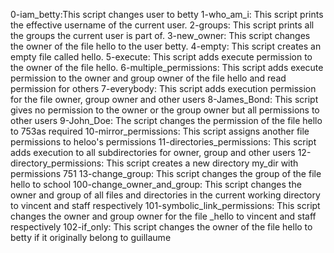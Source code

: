 0-iam_betty:This script changes user to betty
1-who_am_i: This script prints the effective username of the current user.
2-groups: This script prints all the groups the current user is part of.
3-new_owner: This script changes the owner of the file hello to the user betty.
4-empty: This script creates an empty file called hello.
5-execute: This script adds execute permission to the owner of the file hello.
6-multiple_permissions: This script adds execute permission to the owner and group owner of the file hello and read permission for others
7-everybody: This script adds execution permission for the file owner, group owner and other users
8-James_Bond: This script gives no permission to the owner or the group owner but all permissions to other users
9-John_Doe: The script changes the permission of the file hello to 753as required
10-mirror_permissions: This script assigns another file permissions to heloo's permissions
11-directories_permissions: This script adds execution to all subdirectories for owner, group and other users
12-directory_permissions: This script creates a new directory my_dir with permissions 751
13-change_group: This script changes the group of the file hello to school
100-change_owner_and_group: This script changes the owner and group of all files and directories in the current working directory to vincent and staff respectively
101-symbolic_link_permissions: This script changes the owner and group owner for the file _hello to vincent and staff respectively
102-if_only: This script changes the owner of the file hello to betty if it originally belong to guillaume
